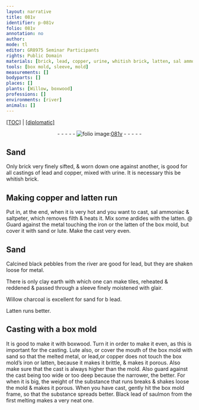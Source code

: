 ```yaml
---
layout: narrative
title: 081v
identifier: p-081v
folio: 081v
annotation: no
author:
mode: tl
editor: GR8975 Seminar Participants
rights: Public Domain
materials: [brick, lead, copper, urine, whitish brick, latten, sal ammoniac, saltpeter, filth, ardides, metal, iron, sand, lute, Calcined black pebbles from the river, clay earth with which one can make tiles, tiles, glair, Willow charcoal, Latten, boxwood, Lute, Black lead of saulmon]
tools: [box mold, sleeve, mold]
measurements: []
bodyparts: []
places: []
plants: [Willow, boxwood]
professions: []
environments: [river]
animals: []
---
```


<p><a href="{{ site.baseurl }}/translation/">[TOC]</a> | <a href="{{ site.baseurl }}/texts/p-081v_tc/" target="_blank">[diplomatic]</a></p><div class="folio" align="center">- - - - - <a href="http://gallica.bnf.fr/ark:/12148/btv1b10500001g/f168.image" target="_blank"><img src="https://cu-mkp.github.io/2017-workshop-edition/assets/photo-icon.png" alt="folio image: " style="display:inline-block; margin-bottom:-3px;"/>081v</a> - - - - - </div>  
  

## Sand

 
Only <span class="m">brick</span> very finely sifted, & worn down one against another, is good for all castings of <span class="m">lead</span> and <span class="m">copper</span>, mixed with <span class="m">urine</span>. It is necessary this be <span class="m">whitish brick</span>.
 
 
  

## Making <span class="m">copper</span> and <span class="m">latten</span> run

 
Put in, at the end, when it is very hot and you want to cast, <span class="m">sal ammoniac</span> & <span class="m">saltpeter</span>, which removes <span class="m">filth</span> & heats it. Mix some <span class="m">ardides</span> with the <span class="m">latten</span>. @ Guard against the <span class="m">metal</span> touching the <span class="m">iron</span> or the <span class="m">latten</span> of the <span class="tl">box mold</span>, but cover it with <span class="m">sand</span> or <span class="m">lute</span>. Make the cast very even.
 
 
  

## Sand

 
<span class="m">Calcined black pebbles from the <span class="env">river</span></span> are good for <span class="m">lead</span>, but they are shaken loose for <span class="m">metal</span>.
 
There is only <span class="del"></span> <span class="m">clay earth with which one can make <span class="m">tiles</span></span>, reheated & reddened & passed through a <span class="tl">sleeve</span> finely moistened with <span class="m">glair</span>.
 
<span class="m"><span class="pa">Willow</span> charcoal</span> is excellent for sand for <span class="del">b</span> <span class="m">lead</span>.
 
<span class="m">Latten</span> runs better.
 
 
  

## Casting with a <span class="tl">box mold</span>

 
It is good to make it with <span class="m"><span class="pa">boxwood</span></span>. Turn it in order to make it even, as this is important for the casting. <span class="m">Lute</span> also, or cover the mouth of the <span class="tl">box mold</span> with sand so that the melted <span class="m">metal</span>, or <span class="m">lead</span>,or <span class="m">copper</span> does not touch the <span class="tl">box mold</span>’s <span class="m">iron</span> or <span class="m">latten</span>, because it makes it brittle, & makes it porous. Also make sure that the cast is always higher than the <span class="tl">mold</span>. Also guard against the cast being too wide or too deep because the narrower, the better. For when it is big, the weight of the substance that runs breaks & shakes loose the <span class="tl">mold</span> & makes it porous. When you have cast, gently hit the <span class="tl">box mold</span> frame, so that the substance spreads better. <span class="m">Black lead of saulmon</span> from the first melting makes a very neat one.
 
